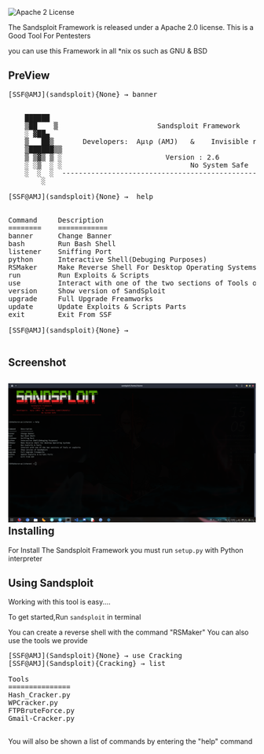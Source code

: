 ![Apache 2 License](https://img.shields.io/github/license/auip-0x0/sandsploit)


The Sandsploit Framework is released under a Apache 2.0 license.
This is a Good Tool For Pentesters

you can use this Framework in all *nix os such as GNU & BSD
## PreView
<pre>
[SSF@AMJ](sandsploit){None} → banner

 
    ██████  
    ▒██    ▒                        Sandsploit Framework  
    ░ ▓██▄   
    ▒   ██▒       Developers:  Aμιρ (AMJ)   &    Invisible rabbit(Mahdis)
    ▒██████▒▒      
    ▒ ▒▓▒ ▒ ░                         Version : 2.6
    ░ ░▒  ░ ░                               No System Safe 
    ░  ░  ░  --------------------------------------------------------------------------------------
        ░  
    
[SSF@AMJ](sandsploit){None} →  help


Command     Description
========    ============
banner      Change Banner
bash        Run Bash Shell
listener    Sniffing Port
python      Interactive Shell(Debuging Purposes)
RSMaker     Make Reverse Shell For Desktop Operating Systems
run         Run Exploits & Scripts
use         Interact with one of the two sections of Tools or Exploits
version     Show version of SandSploit
upgrade     Full Upgrade Freamworks
update      Update Exploits & Scripts Parts
exit        Exit From SSF
                
[SSF@AMJ](sandsploit){None} → 

</pre>
Screenshot
--
![](docs/ScreenShot.png)
Installing
--

For Install The Sandsploit Framework you must run `setup.py` with Python interpreter

Using Sandsploit
--
Working with this tool is easy....

To get started,Run `sandsploit` in terminal


You can create a reverse shell with the command "RSMaker"
You can also use the tools we provide
<pre>
[SSF@AMJ](Sandsploit){None} → use Cracking
[SSF@AMJ](Sandsploit){Cracking} → list

Tools
===============
Hash_Cracker.py
WPCracker.py
FTPBruteForce.py
Gmail-Cracker.py

</pre>
You will also be shown a list of commands by entering the "help" command

